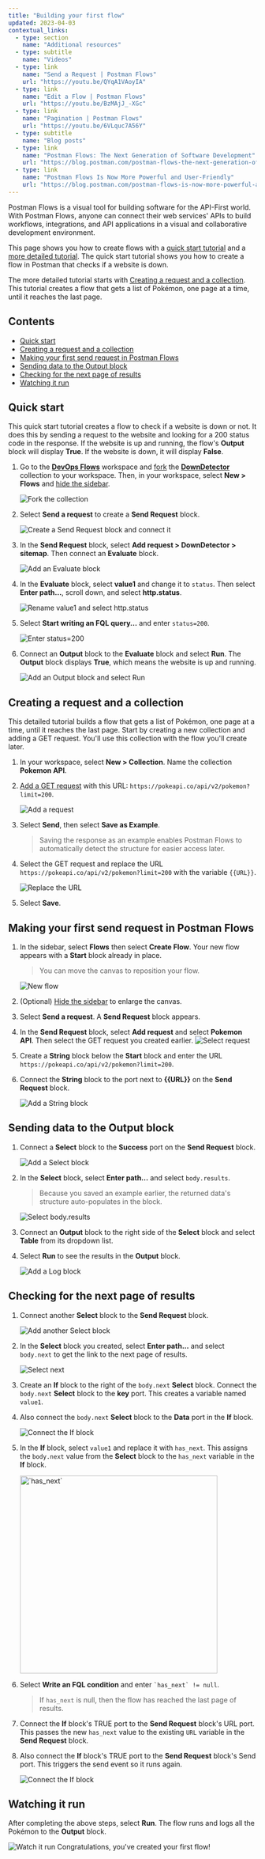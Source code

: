 ```yaml
---
title: "Building your first flow"
updated: 2023-04-03
contextual_links:
  - type: section
    name: "Additional resources"
  - type: subtitle
    name: "Videos"
  - type: link
    name: "Send a Request | Postman Flows"
    url: "https://youtu.be/QYqA1VAoyIA"
  - type: link
    name: "Edit a Flow | Postman Flows"
    url: "https://youtu.be/BzMAjJ_-XGc"
  - type: link
    name: "Pagination | Postman Flows"
    url: "https://youtu.be/6VLquc7A56Y"
  - type: subtitle
    name: "Blog posts"
  - type: link
    name: "Postman Flows: The Next Generation of Software Development"
    url: "https://blog.postman.com/postman-flows-the-next-generation-of-software-development/"
  - type: link
    name: "Postman Flows Is Now More Powerful and User-Friendly"
    url: "https://blog.postman.com/postman-flows-is-now-more-powerful-and-user-friendly/"
---
```


Postman Flows is a visual tool for building software for the API-First world. With Postman Flows, anyone can connect their web services' APIs to build workflows, integrations, and API applications in a visual and collaborative development environment.

This page shows you how to create flows with a [quick start tutorial](#quick-start) and a [more detailed tutorial](#creating-a-request-and-a-collection). The quick start tutorial shows you how to create a flow in Postman that checks if a website is down.

The more detailed tutorial starts with [Creating a request and a collection](#creating-a-request-and-a-collection). This tutorial creates a flow that gets a list of Pokémon, one page at a time, until it reaches the last page.

## Contents

<!-- vale Postman.Spelling = NO -->

* [Quick start](#quick-start)
* [Creating a request and a collection](#creating-a-request-and-a-collection)
* [Making your first send request in Postman Flows](#making-your-first-send-request-in-postman-flows)
* [Sending data to the Output block](#sending-data-to-the-output-block)
* [Checking for the next page of results](#checking-for-the-next-page-of-results)
* [Watching it run](#watching-it-run)

<!-- vale Postman.Spelling = YES -->

## Quick start

This quick start tutorial creates a flow to check if a website is down or not. It does this by sending a request to the website and looking for a 200 status code in the response. If the website is up and running, the flow's **Output** block will display **True**. If the website is down, it will display **False**.

1. Go to the [**DevOps Flows**](https://www.postman.com/postman/workspace/devops-flows) workspace and [fork](/docs/collaborating-in-postman/using-version-control/forking-entities/) the [**DownDetector**](https://www.postman.com/postman/workspace/devops-flows/collection/23919558-2ea958e4-8647-4b79-859a-47a2c7608b4d?action=share&creator=23919558) collection to your workspace. Then, in your workspace, select **New &gt; Flows** and [hide the sidebar](/docs/getting-started/navigating-postman/#sidebar).

    ![Fork the collection](https://assets.postman.com/postman-docs/v10/flow-tut-fork-collection-v10-6.gif)

1. Select **Send a request** to create a **Send Request** block.

    ![Create a **Send Request** block and connect it](https://assets.postman.com/postman-docs/v10/flow-tut-add-send-v10-4.gif)

1. In the **Send Request** block, select **Add request &gt; DownDetector &gt; sitemap**. Then connect an **Evaluate** block.

    ![Add an **Evaluate** block](https://assets.postman.com/postman-docs/v10/flow-tut-add-eval-v10-3.gif)

1. In the **Evaluate** block, select **value1** and change it to `status`. Then select **Enter path...**, scroll down, and select **http.status**.

    ![Rename value1 and select `http.status`](https://assets.postman.com/postman-docs/v10/flow-tut-select-status-v10-3.gif)

1. Select **Start writing an FQL query...** and enter `status=200`.

    ![Enter `status=200`](https://assets.postman.com/postman-docs/v10/flow-tut-status-200-v10-3.gif)

1. Connect an **Output** block to the **Evaluate** block and select **Run**. The **Output** block displays **True**, which means the website is up and running.

    ![Add an **Output** block and select **Run**](https://assets.postman.com/postman-docs/v10/flow-tut-output-run-v10-5.gif)

## Creating a request and a collection

This detailed tutorial builds a flow that gets a list of Pokémon, one page at a time, until it reaches the last page. Start by creating a new collection and adding a GET request. You'll use this collection with the flow you'll create later.

1. In your workspace, select **New &gt; Collection**. Name the collection **Pokemon API**.
1. [Add a GET request](/docs/getting-started/sending-the-first-request/) with this URL: `https://pokeapi.co/api/v2/pokemon?limit=200`.

    ![Add a request](https://assets.postman.com/postman-docs/v10/flow-first-request-v10-1.jpg)

1. Select **Send**, then select **Save as Example**.

    > Saving the response as an example enables Postman Flows to automatically detect the structure for easier access later.

1. Select the GET request and replace the URL `https://pokeapi.co/api/v2/pokemon?limit=200` with the variable `{{URL}}`.

    ![Replace the URL](https://assets.postman.com/postman-docs/v10/flow-replace-the-url-v10-2.jpg)

1. Select **Save**.

## Making your first send request in Postman Flows

1. In the sidebar, select **Flows** then select **Create Flow**. Your new flow appears with a **Start** block already in place.

    > You can move the canvas to reposition your flow.

    ![New flow](https://assets.postman.com/postman-docs/v10/flow-start-block-v10-4.gif)

1. (Optional) [Hide the sidebar](/docs/getting-started/navigating-postman/#sidebar) to enlarge the canvas.

1. Select **Send a request**. A **Send Request** block appears.

1. In the **Send Request** block, select **Add request** and select **Pokemon API**. Then select the GET request you created earlier.
    ![Select request](https://assets.postman.com/postman-docs/v10/flow-select-request-v10-3.jpg)

1. Create a **String** block below the **Start** block and enter the URL `https://pokeapi.co/api/v2/pokemon?limit=200`.
1. Connect the **String** block to the port next to **{{URL}}** on the **Send Request** block.

    ![Add a String block](https://assets.postman.com/postman-docs/v10/flow-add-string-block-v10-3.jpg)

## Sending data to the **Output** block

1. Connect a **Select** block to the **Success** port on the **Send Request** block.

    ![Add a Select block](https://assets.postman.com/postman-docs/v10/flow-add-select-v10-3.jpg)

1. In the **Select** block, select **Enter path...** and select `body.results`.

    > Because you saved an example earlier, the returned data's structure auto-populates in the block.

    ![Select body.results](https://assets.postman.com/postman-docs/v10/flow-body-results-v10-3.jpg)

1. Connect an **Output** block to the right side of the **Select** block and select **Table** from its dropdown list.
1. Select **Run** to see the results in the **Output** block.

    ![Add a Log block](https://assets.postman.com/postman-docs/v10/flow-add-output-v10.jpg)

## Checking for the next page of results

1. Connect another **Select** block to the **Send Request** block.

    ![Add another Select block](https://assets.postman.com/postman-docs/v10/flow-add-another-select-v10-3.jpg)

1. In the **Select** block you created, select **Enter path...** and select `body.next` to get the link to the next page of results.

    ![Select `next`](https://assets.postman.com/postman-docs/v10/flow-select-next-v10.jpg)

1. Create an **If** block to the right of the `body.next` **Select** block. Connect the `body.next` **Select** block to the **key** port. This creates a variable named `value1`.

1. Also connect the `body.next` **Select** block to the **Data** port in the **If** block.

    ![Connect the **If** block](https://assets.postman.com/postman-docs/v10/flow-add-if-block-v10-4.gif)

1. In the **If** block, select `value1` and replace it with `has_next`. This assigns the `body.next` value from the **Select** block to the `has_next` variable in the **If** block.

    <img alt="`has_next`" src="https://assets.postman.com/postman-docs/v10/flow-enter-has-next-v10-3.jpg" width="400">

1. Select **Write an FQL condition** and enter <code class="language-text">&#96;has_next&#96; != null</code>.

    > If `has_next` is null, then the flow has reached the last page of results.

1. Connect the **If** block's TRUE port to the **Send Request** block's URL port. This passes the new `has_next` value to the existing `URL` variable in the **Send Request** block.
1. Also connect the **If** block's TRUE port to the **Send Request** block's Send port. This triggers the send event so it runs again.

    ![Connect the If block](https://assets.postman.com/postman-docs/v10/flow-connect-if-v10-4.jpg)

## Watching it run

<!-- vale Postman.Vocab = NO -->

After completing the above steps, select **Run**. The flow runs and logs all the Pokémon to the **Output** block.

<!-- vale Postman.Vocab = YES -->

![Watch it run](https://assets.postman.com/postman-docs/v10/flow-watch-it-run-v10-4.gif)
Congratulations, you've created your first flow!
